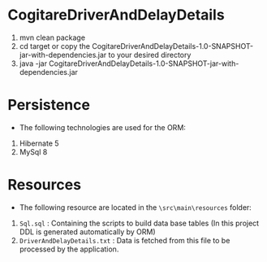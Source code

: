 # CogitareDriverAndDelayDetails

1. mvn clean package
2. cd target or copy the CogitareDriverAndDelayDetails-1.0-SNAPSHOT-jar-with-dependencies.jar to your desired directory
3. java -jar CogitareDriverAndDelayDetails-1.0-SNAPSHOT-jar-with-dependencies.jar

# Persistence

* The following technologies are used for the ORM:
1. Hibernate 5
2. MySql 8

# Resources

* The following resource are located in the `\src\main\resources` folder:
1. `Sql.sql` : Containing the scripts to build data base tables (In this project DDL is generated automatically by ORM)
2. `DriverAndDelayDetails.txt` : Data is fetched from this file to be processed by the application.
